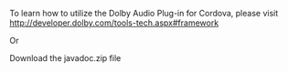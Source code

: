To learn how to utilize the Dolby Audio Plug-in for Cordova, please visit
http://developer.dolby.com/tools-tech.aspx#framework

Or

Download the javadoc.zip file
